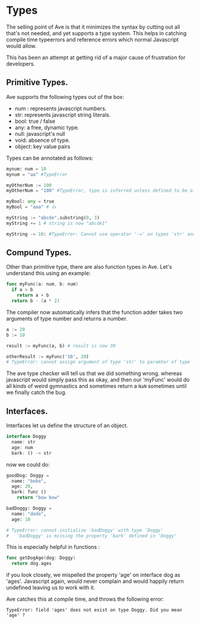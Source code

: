 # Types

The selling point of Ave is that it minimizes the syntax by cutting out all that's not needed, and yet supports a type system. This helps in catching compile time typeerrors and reference errors which normal Javascript would allow. 

This has been an attempt at getting rid of a major cause of frustration for developers.


## Primitive Types.

Ave supports the following types out of the box:

* num : represents javascript numbers.
* str: represents javascript string literals.
* bool: true / false
* any: a free, dynamic type.
* null: javascript's null
* void: absence of type.
* object: key value pairs


Types can be annotated as follows:

```py
mynum: num = 10
mynum = "aa" #TypeError

myOtherNum := 100
myOtherNum = "100" #TypeError, type is inferred unless defined to be of type any.

myBool: any = true
myBool = "aaa" # 👍

myString := "abcde".substring(0, 3)
myString += 1 # string is now "abcde1"

myString -= 10: #TypeError: Cannot use operator '-=' on types 'str' and 'num'

```

## Compund Types.

Other than primitive type, there are also function types in Ave. Let's understand this using an example:

```go
func myFunc(a: num, b: num)
  if a > b
    return a + b
  return b - (a * 2)

```

The compiler now automatically infers that the function
adder takes two arguments of type number and returns a number.

```py
a := 20
b := 10

result := myFunc(a, b) # result is now 30

otherResult := myFunc('10', 20) 
# TypeError: cannot assign argument of type 'str' to paramter of type 'num'

```

The ave type checker will tell us that we did something wrong. whereas javascript would simply pass this as okay, and then our 'myFunc' would do all kinds of weird gymnastics and sometimes return a `NaN` sometimes until we finally catch the bug.


## Interfaces.

Interfaces let us define the structure of an object.

```ts
interface Doggy
  name: str
  age: num
  bark: () -> str
```

now we could do:

```py
goodDog: Doggy =
  name: "bobo",
  age: 20,
  bark: func ()
    return "bow bow"

badDoggy: Doggy =
  name: "dodo",
  age: 10

# TypeError: cannot initialize 'badDoggy' with type 'Doggy'
#   'badDoggy' is missing the property 'bark' defined in 'Doggy'
```

This is especially helpful in functions :

```go
func getDogAge(dog: Doggy)
  return dog.ages
```
if you look closely, we mispelled the property 'age' on interface dog as 'ages'. Javascript again, would never complain and would happily return undefined leaving us to work with it.

Ave catches this at compile time, and throws the following error:

```
TypeError: field 'ages' does not exist on type Doggy. Did you mean 'age' ?
```



